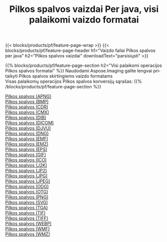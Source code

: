 ﻿---
title: Pilkos spalvos vaizdai Per java, visi palaikomi vaizdo formatai 
weight: 3920
url: /lt/java/grayscale 
lang: lt
langdirlevel: 2
locales: zh-hans,ja,it,ru,de,es,fr,nl,id,lt,pl,pt,vi,tr,ko,zh-hant,ar,hi,th,sv,cs,uk,he
description: Naudodami Aspose.Imaging galite lengvai sukurti Pilkos spalvos vaizdus per java
---

{{< blocks/products/pf/feature-page-wrap >}}
{{< blocks/products/pf/feature-page-header h1="Vaizdo failai Pilkos spalvos per java" h2="Pilkos spalvos vaizdai" downloadText="parsisiųsti" >}}


{{% blocks/products/pf/feature-page-section  h2="Visi palaikomi operacijos Pilkos spalvos formatai" %}}
Naudodami Aspose.Imaging galite lengvai pritaikyti Pilkos spalvos skirtingiems vaizdo formatams
<br/>
Visas palaikomų operacijos Pilkos spalvos konversijų sąrašas:
{{% /blocks/products/pf/feature-page-section %}}
<div class="container-fluid productfamilypage bg-gray">
    <div class="convertypes bg-gray agp-content section">
        <div class="container">
		<div class="row other-converters">
		    <div class='col-md-2 other-converter remove-lp remove-rp'><a href="/imaging/lt/java/grayscale/apng" >Pilkos spalvos (APNG)</a></div><div class='col-md-2 other-converter remove-lp remove-rp'><a href="/imaging/lt/java/grayscale/bmp" >Pilkos spalvos (BMP)</a></div><div class='col-md-2 other-converter remove-lp remove-rp'><a href="/imaging/lt/java/grayscale/cdr" >Pilkos spalvos (CDR)</a></div><div class='col-md-2 other-converter remove-lp remove-rp'><a href="/imaging/lt/java/grayscale/cmx" >Pilkos spalvos (CMX)</a></div><div class='col-md-2 other-converter remove-lp remove-rp'><a href="/imaging/lt/java/grayscale/dib" >Pilkos spalvos (DIB)</a></div><div class='col-md-2 other-converter remove-lp remove-rp'><a href="/imaging/lt/java/grayscale/dicom" >Pilkos spalvos (DICOM)</a></div><div class='col-md-2 other-converter remove-lp remove-rp'><a href="/imaging/lt/java/grayscale/djvu" >Pilkos spalvos (DJVU)</a></div><div class='col-md-2 other-converter remove-lp remove-rp'><a href="/imaging/lt/java/grayscale/dng" >Pilkos spalvos (DNG)</a></div><div class='col-md-2 other-converter remove-lp remove-rp'><a href="/imaging/lt/java/grayscale/emf" >Pilkos spalvos (EMF)</a></div><div class='col-md-2 other-converter remove-lp remove-rp'><a href="/imaging/lt/java/grayscale/emz" >Pilkos spalvos (EMZ)</a></div><div class='col-md-2 other-converter remove-lp remove-rp'><a href="/imaging/lt/java/grayscale/eps" >Pilkos spalvos (EPS)</a></div><div class='col-md-2 other-converter remove-lp remove-rp'><a href="/imaging/lt/java/grayscale/gif" >Pilkos spalvos (GIF)</a></div><div class='col-md-2 other-converter remove-lp remove-rp'><a href="/imaging/lt/java/grayscale/ico" >Pilkos spalvos (ICO)</a></div><div class='col-md-2 other-converter remove-lp remove-rp'><a href="/imaging/lt/java/grayscale/j2k" >Pilkos spalvos (J2K)</a></div><div class='col-md-2 other-converter remove-lp remove-rp'><a href="/imaging/lt/java/grayscale/jp2" >Pilkos spalvos (JP2)</a></div><div class='col-md-2 other-converter remove-lp remove-rp'><a href="/imaging/lt/java/grayscale/jpg" >Pilkos spalvos (JPG)</a></div><div class='col-md-2 other-converter remove-lp remove-rp'><a href="/imaging/lt/java/grayscale/jpeg" >Pilkos spalvos (JPEG)</a></div><div class='col-md-2 other-converter remove-lp remove-rp'><a href="/imaging/lt/java/grayscale/odg" >Pilkos spalvos (ODG)</a></div><div class='col-md-2 other-converter remove-lp remove-rp'><a href="/imaging/lt/java/grayscale/otg" >Pilkos spalvos (OTG)</a></div><div class='col-md-2 other-converter remove-lp remove-rp'><a href="/imaging/lt/java/grayscale/png" >Pilkos spalvos (PNG)</a></div><div class='col-md-2 other-converter remove-lp remove-rp'><a href="/imaging/lt/java/grayscale/svg" >Pilkos spalvos (SVG)</a></div><div class='col-md-2 other-converter remove-lp remove-rp'><a href="/imaging/lt/java/grayscale/tga" >Pilkos spalvos (TGA)</a></div><div class='col-md-2 other-converter remove-lp remove-rp'><a href="/imaging/lt/java/grayscale/tif" >Pilkos spalvos (TIF)</a></div><div class='col-md-2 other-converter remove-lp remove-rp'><a href="/imaging/lt/java/grayscale/tiff" >Pilkos spalvos (TIFF)</a></div><div class='col-md-2 other-converter remove-lp remove-rp'><a href="/imaging/lt/java/grayscale/webp" >Pilkos spalvos (WEBP)</a></div><div class='col-md-2 other-converter remove-lp remove-rp'><a href="/imaging/lt/java/grayscale/wmf" >Pilkos spalvos (WMF)</a></div><div class='col-md-2 other-converter remove-lp remove-rp'><a href="/imaging/lt/java/grayscale/wmz" >Pilkos spalvos (WMZ)</a></div>
                </div>
        </div>
    </div>
</div>
<br/>
